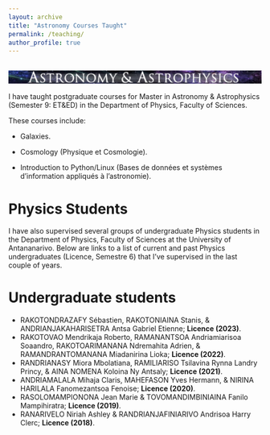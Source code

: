 ```yaml
---
layout: archive
title: "Astronomy Courses Taught"
permalink: /teaching/
author_profile: true
---
```


<br/><img src='/images/AEA.png'>

I have taught postgraduate courses for Master in Astronomy & Astrophysics (Semester 9: ET&ED) in the Department of Physics, Faculty of Sciences.

These courses include: 

* Galaxies.

* Cosmology (Physique et Cosmologie).

* Introduction to Python/Linux (Bases de données et systèmes d’information appliqués à l’astronomie).

Physics Students
======
I have also supervised several groups of undergraduate Physics students in the Department of Physics, Faculty of Sciences at the University of Antananarivo.
Below are links to a list of current and past Physics undergraduates (Licence, Semestre 6) that I’ve supervised in the last couple of years.

Undergraduate students
======
* RAKOTONDRAZAFY Sébastien, RAKOTONIAINA Stanis, & ANDRIANJAKAHARISETRA Antsa Gabriel Etienne; **Licence (2023)**.
* RAKOTOVAO Mendrikaja Roberto, RAMANANTSOA Andriamiarisoa Soaandro, RAKOTOARIMANANA Ndremahita Adrien, & RAMANDRANTOMANANA Miadanirina Lioka; **Licence (2022)**.
* RANDRIANASY Miora Mbolatiana, RAMILIARISO Tsilavina Rynna Landry Princy, & AINA NOMENA Koloina Ny Antsaly; **Licence (2021)**.
* ANDRIAMALALA Mihaja Claris, MAHEFASON Yves Hermann, & NIRINA HARILALA Fanomezantsoa Fenoise; **Licence (2020)**.
* RASOLOMAMPIONONA Jean Marie & TOVOMANDIMBINIAINA Fanilo Mampihiratra; **Licence (2019)**.
* RANARIVELO Niriah Ashley & RANDRIANJAFINIARIVO Andrisoa Harry Clerc; **Licence (2018)**.
